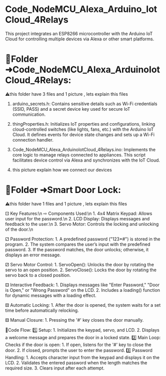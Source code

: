 # Code_NodeMCU_Alexa_Arduino_IotCloud_4Relays
 This project integrates an ESP8266 microcontroller with the Arduino IoT Cloud for controlling multiple devices via Alexa or other smart platforms.

# 🔶Folder ➜Code_NodeMCU_Alexa_ArduinoIotCloud_4Relays:
⚠️this folder have 3 files and 1 picture , lets explain this files

  1. arduino_secrets.h: Contains sensitive details such as Wi-Fi credentials (SSID, PASS) and a secret device key used for secure IoT communication​.

  2. thingProperties.h: Initializes IoT properties and configurations, linking cloud-controlled switches (like lights, fans, etc.) with the Arduino IoT Cloud. It defines events for device state changes and sets up a Wi-Fi connection handler​.

  3. Code_NodeMCU_Alexa_ArduinoIotCloud_4Relays.ino: Implements the core logic to manage relays connected to appliances. This script facilitates device control via Alexa and synchronizes with the IoT Cloud.
     
  4. this picture explain how we connect our devices

  # 🔷Folder ➜Smart Door Lock:
  ⚠️this folder have 1 files and 1 picture , lets explain this files
  
   ⚀ Key Features:​\n
      ⇨ Components Used:​\n
         1. 4x4 Matrix Keypad: Allows user input for the password.​\n
         2. LCD Display: Displays messages and feedback to the user.​\n
         3. Servo Motor: Controls the locking and unlocking of the door.​\n
         
   ⚁ Password Protection:
      1. A predefined password ("123*#") is stored in the program.
      2. The system compares the user’s input with the predefined password.
      3. If the password matches, the door unlocks; otherwise, it displays an error message.
      
   ⚂ Servo Motor Control:
      1. ServoOpen(): Unlocks the door by rotating the servo to an open position.
      2. ServoClose(): Locks the door by rotating the servo back to a closed position.
      
   ⚃ Interactive Feedback:
      1. Displays messages like "Enter Password," "Door is Open," or "Wrong Password" on the LCD.
      2. Includes a loading() function for dynamic messages with a loading effect.
      
   ⚄ Automatic Locking:
     1. After the door is opened, the system waits for a set time before automatically relocking.
     
   ⚅ Manual Closure:
    1. Pressing the '#' key closes the door manually.
    
   🔻Code Flow:
      1️⃣ Setup:
          1. Initializes the keypad, servo, and LCD.
          2. Displays a welcome message and prepares the door in a locked state.
      2️⃣ Main Loop:
         Checks if the door is open:
           1. If open, listens for the '#' key to close the door.
           2. If closed, prompts the user to enter the password.
      3️⃣ Password Handling:
          1. Accepts character input from the keypad and displays it on the LCD.
          2. Validates the entered password when the length matches the required size.
          3. Clears input after each attempt.

